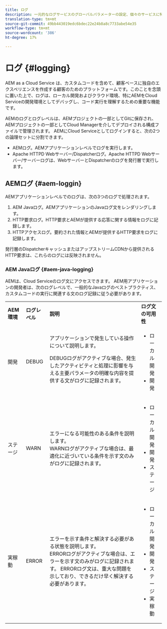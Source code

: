 ```yaml
---
title: ログ
description: 一元的なログサービスのグローバルパラメーターの設定、個々のサービスに特有の設定、またはデータのログ記録の要求をおこなう方法を学習します。
translation-type: tm+mt
source-git-commit: 49bb443019edc6bdec22e24b8a8c7733abe54e35
workflow-type: tm+mt
source-wordcount: '386'
ht-degree: 17%

---
```



# ログ {#logging}

AEM as a Cloud Service は、カスタムコードを含めて、顧客ベースに独自のエクスペリエンスを作成する顧客のためのプラットフォームです。このことを念頭に置いた上で、ログは、ローカル開発およびクラウド環境、特にAEMをCloud Serviceの開発環境としてデバッグし、コード実行を理解するための重要な機能です。

AEMのログとログレベルは、AEMプロジェクトの一部としてGitに保存され、AEMプロジェクトの一部としてCloud Managerを介してデプロイされる構成ファイルで管理されます。 AEMにCloud Serviceとしてログインすると、次の2つの論理セットに分割できます。

* AEMログ。AEMアプリケーションレベルでログを実行します。
* Apache HTTPD Webサーバー/Dispatcherログ。Apache HTTPD Webサーバー/サーバーログは、WebサーバーとDispatcherのログを発行層で実行します。

## AEMログ {#aem-loggin}

AEMアプリケーションレベルでのログは、次の3つのログで処理されます。

1. AEM Javaログ。AEMアプリケーションのJavaログ文をレンダリングします。
1. HTTP要求ログ。HTTP要求とAEMが提供する応答に関する情報をログに記録します。
1. HTTPアクセスログ。要約された情報とAEMが提供するHTTP要求をログに記録します。

発行層のDispatcherキャッシュまたはアップストリームCDNから提供されるHTTP要求は、これらのログには反映されません。

### AEM Javaログ {#aem-java-logging}

AEMは、Cloud Serviceのログ文にアクセスできます。 AEM用アプリケーションの開発者は、次のログレベルで、一般的なJavaログのベストプラクティス、カスタムコードの実行に関連する文のログ記録に従う必要があります。

<table>
<tr>
<td>
<b>AEM環境</b></td>
<td>
<b>ログレベル</b></td>
<td>
<b>説明</b></td>
<td>
<b>ログ文の可用性</b></td>
</tr>
<tr>
<td>
開発</td>
<td>
DEBUG</td>
<td>
アプリケーションで発生している操作について説明します。<br>

DEBUGログがアクティブな場合、発生したアクティビティと処理に影響を与える主要パラメータの明確な内容を提供する文がログに記録されます。</td>
<td>
<ul>
<li> ローカル開発</li>
<li>開発</li>
</ul></td>
</tr>
<tr>
<td>
ステージ</td>
<td>
WARN</td>
<td>
エラーになる可能性のある条件を説明します。<br>
WARNログがアクティブな場合は、最適化に近づいている条件を示す文のみがログに記録されます。</td>
<td>
<ul>
<li> ローカル開発</li>
<li>開発</li>
<li>ステージ</li>
</ul></td>
</tr>
<tr>
<td>
実稼動</td>
<td>
ERROR</td>
<td>
エラーを示す条件と解決する必要がある状態を説明します。<br>
ERRORログがアクティブな場合は、エラーを示す文のみがログに記録されます。 ERRORログ文は、重大な問題を示しており、できるだけ早く解決する必要があります。</td>
<td>
<ul>
<li> ローカル開発</li>
<li>開発</li>
<li>ステージ</li>
<li>実稼動</li>
</ul></td>
</tr>
</table>